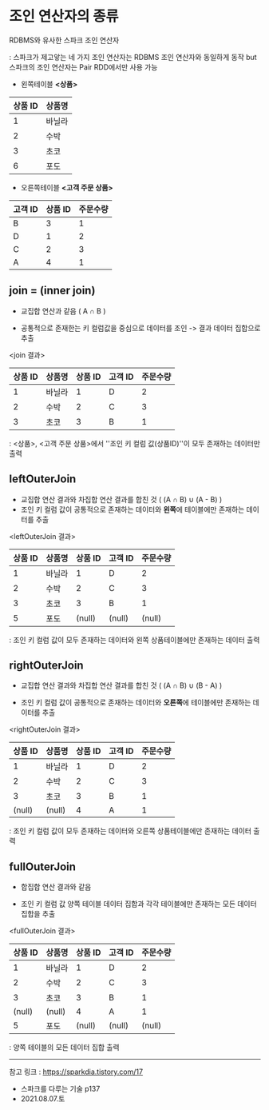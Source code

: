 # 조인 연산자의 종류

RDBMS와 유사한 스파크 조인 연산자

: 스파크가 제고앟는 네 가지 조인 연산자는 RDBMS 조인 연산자와 동일하게 동작 but 스파크의 조인 연산자는 Pair RDD에서만 사용 가능



- 왼쪽테이블 **<상품>**

| 상품 ID | 상품명 |
| ------- | ------ |
| 1       | 바닐라 |
| 2       | 수박   |
| 3       | 초코   |
| 6       | 포도   |



- 오른쪽테이블 **<고객 주문 상품>**

| 고객 ID | 상품 ID | 주문수량 |
| ------- | ------- | -------- |
| B       | 3       | 1        |
| D       | 1       | 2        |
| C       | 2       | 3        |
| A       | 4       | 1        |







## join = (inner join)

- 교집합 연산과 같음 ( A ∩ B ) 

- 공통적으로 존재한는 키 컬럼값을 중심으로 데이터를 조인 -> 결과 데이터 집합으로 추출



<join 결과>

| 상품 ID | 상품명 | 상품 ID | 고객 ID | 주문수량 |
| ------- | ------ | ------- | ------- | -------- |
| 1       | 바닐라 | 1       | D       | 2        |
| 2       | 수박   | 2       | C       | 3        |
| 3       | 초코   | 3       | B       | 1        |

: <상품>, <고객 주문 상품>에서 ''조인 키 컬럼 값(상품ID)''이 모두 존재하는 데이터만 출력







## leftOuterJoin

- 교집합 연산 결과와 차집합 연산 결과를 합친 것 ( (A ∩ B) ∪ (A - B) )
- 조인 키 컬럼 값이 공통적으로 존재하는 데이터와 **왼쪽**에 테이블에만 존재하는 데이터를 추출



<leftOuterJoin 결과>

| 상품 ID | 상품명 | 상품 ID | 고객 ID | 주문수량 |
| ------- | ------ | ------- | ------- | -------- |
| 1       | 바닐라 | 1       | D       | 2        |
| 2       | 수박   | 2       | C       | 3        |
| 3       | 초코   | 3       | B       | 1        |
| 5       | 포도   | (null)  | (null)  | (null)   |

: 조인 키 컬럼 값이 모두 존재하는 데이터와 왼쪽 상품테이블에만 존재하는 데이터 출력







## rightOuterJoin

- 교집합 연산 결과와 차집합 연산 결과를 합친 것 ( (A ∩ B) ∪ (B - A) )

- 조인 키 컬럼 값이 공통적으로 존재하는 데이터와 **오른쪽**에 테이블에만 존재하는 데이터를 추출



<rightOuterJoin 결과>

| 상품 ID | 상품명 | 상품 ID | 고객 ID | 주문수량 |
| ------- | ------ | ------- | ------- | -------- |
| 1       | 바닐라 | 1       | D       | 2        |
| 2       | 수박   | 2       | C       | 3        |
| 3       | 초코   | 3       | B       | 1        |
| (null)  | (null) | 4       | A       | 1        |

: 조인 키 컬럼 값이 모두 존재하는 데이터와 오른쪽 상품테이블에만 존재하는 데이터 출력







## fullOuterJoin

- 합집합 연산 결과와 같음

- 조인 키 컬럼 값 양쪽 테이블 데이터 집합과 각각 테이블에만 존재하는 모든 데이터 집합을 추출



<fullOuterJoin 결과>

| 상품 ID | 상품명 | 상품 ID | 고객 ID | 주문수량 |
| ------- | ------ | ------- | ------- | -------- |
| 1       | 바닐라 | 1       | D       | 2        |
| 2       | 수박   | 2       | C       | 3        |
| 3       | 초코   | 3       | B       | 1        |
| (null)  | (null) | 4       | A       | 1        |
| 5       | 포도   | (null)  | (null)  | (null)   |

: 양쪽 테이블의 모든 데이터 집합 출력



----

참고 링크 :  https://sparkdia.tistory.com/17

- 스파크를 다루는 기술 p137
- 2021.08.07.토
